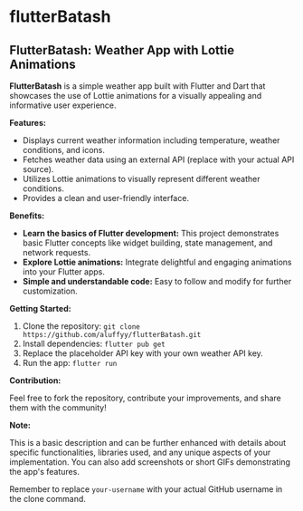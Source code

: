 # flutterBatash
## FlutterBatash: Weather App with Lottie Animations

**FlutterBatash** is a simple weather app built with Flutter and Dart that showcases the use of Lottie animations for a visually appealing and informative user experience.

**Features:**

* Displays current weather information including temperature, weather conditions, and icons.
* Fetches weather data using an external API (replace with your actual API source).
* Utilizes Lottie animations to visually represent different weather conditions.
* Provides a clean and user-friendly interface.

**Benefits:**

* **Learn the basics of Flutter development:** This project demonstrates basic Flutter concepts like widget building, state management, and network requests.
* **Explore Lottie animations:** Integrate delightful and engaging animations into your Flutter apps.
* **Simple and understandable code:** Easy to follow and modify for further customization.

**Getting Started:**

1. Clone the repository: `git clone https://github.com/aluffyy/flutterBatash.git`
2. Install dependencies: `flutter pub get`
3. Replace the placeholder API key with your own weather API key.
4. Run the app: `flutter run`

**Contribution:**

Feel free to fork the repository, contribute your improvements, and share them with the community!

**Note:**

This is a basic description and can be further enhanced with details about specific functionalities, libraries used, and any unique aspects of your implementation. You can also add screenshots or short GIFs demonstrating the app's features.

Remember to replace `your-username` with your actual GitHub username in the clone command.